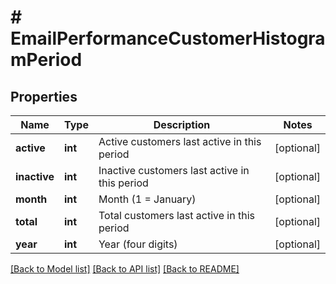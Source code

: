 # # EmailPerformanceCustomerHistogramPeriod

## Properties

Name | Type | Description | Notes
------------ | ------------- | ------------- | -------------
**active** | **int** | Active customers last active in this period | [optional]
**inactive** | **int** | Inactive customers last active in this period | [optional]
**month** | **int** | Month (1 &#x3D; January) | [optional]
**total** | **int** | Total customers last active in this period | [optional]
**year** | **int** | Year (four digits) | [optional]

[[Back to Model list]](../../README.md#models) [[Back to API list]](../../README.md#endpoints) [[Back to README]](../../README.md)
